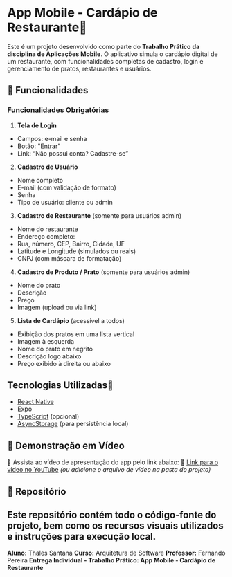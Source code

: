 # App Mobile - Cardápio de Restaurante
Este é um projeto desenvolvido como parte do **Trabalho Prático da disciplina
de Aplicações Mobile**. O aplicativo simula o cardápio digital de um
restaurante, com funcionalidades completas de cadastro, login e gerenciamento de
pratos, restaurantes e usuários.
## 📱 Funcionalidades
### Funcionalidades Obrigatórias
1. **Tela de Login**
- Campos: e-mail e senha
- Botão: "Entrar"
- Link: “Não possui conta? Cadastre-se”
2. **Cadastro de Usuário**
- Nome completo
- E-mail (com validação de formato)
- Senha
- Tipo de usuário: cliente ou admin
3. **Cadastro de Restaurante** (somente para usuários admin)
- Nome do restaurante
- Endereço completo:
- Rua, número, CEP, Bairro, Cidade, UF
- Latitude e Longitude (simulados ou reais)
- CNPJ (com máscara de formatação)
4. **Cadastro de Produto / Prato** (somente para usuários admin)
- Nome do prato
- Descrição
- Preço
- Imagem (upload ou via link)
5. **Lista de Cardápio** (acessível a todos)
- Exibição dos pratos em uma lista vertical
- Imagem à esquerda
- Nome do prato em negrito
- Descrição logo abaixo
- Preço exibido à direita ou abaixo
## Tecnologias Utilizadas
- [React Native](https://reactnative.dev/)
- [Expo](https://expo.dev/)
- [TypeScript](https://www.typescriptlang.org/) (opcional)
- [AsyncStorage](https://react-native-async-storage.github.io/async-storage/) (para
persistência local)
## 📱 Demonstração em Vídeo
📱 Assista ao vídeo de apresentação do app pelo link abaixo:
📱 [Link para o vídeo no YouTube](https://youtube.com/seu-video-aqui)
*(ou adicione o arquivo de vídeo na pasta do projeto)*
## 📱 Repositório
Este repositório contém todo o código-fonte do projeto, bem como os recursos
visuais utilizados e instruções para execução local.
---
**Aluno:** Thales Santana
**Curso:** Arquitetura de Software
**Professor:** Fernando Pereira
**Entrega Individual - Trabalho Prático: App Mobile - Cardápio de Restaurante**